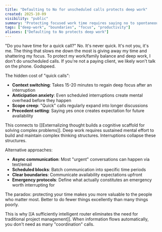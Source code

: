 ```yaml
---
title: "Defaulting to No for unscheduled calls protects deep work"
created: 2025-10-09
visibility: "public"
summary: "Protecting focused work time requires saying no to spontaneous interruptions, even when they seem urgent"
tags: ["deep-work", "boundaries", "focus", "productivity"]
aliases: ["Defaulting to No protects deep work"]
---
```


"Do you have time for a quick call?" No. It's never quick. It's not you, it's me. The thing that slows me down the most is giving away my time and shattering my focus. To protect my work/family balance and deep work, I don't do unscheduled calls. If you're not a paying client, we likely won't talk on the phone. Godspeed.

The hidden cost of "quick calls":
- **Context switching**: Takes 15-20 minutes to regain deep focus after an interruption
- **Anticipation anxiety**: Even scheduled interruptions create mental overhead before they happen
- **Scope creep**: "Quick" calls regularly expand into longer discussions
- **Precedent setting**: Saying yes once creates expectation for future availability

This connects to [[Externalizing thought builds a cognitive scaffold for solving complex problems]]. Deep work requires sustained mental effort to build and maintain complex thinking structures. Interruptions collapse these structures.

Alternative approaches:
- **Async communication**: Most "urgent" conversations can happen via text/email
- **Scheduled blocks**: Batch communication into specific time periods
- **Clear boundaries**: Communicate availability expectations upfront
- **Emergency protocols**: Define what actually constitutes an emergency worth interrupting for

The paradox: protecting your time makes you more valuable to the people who matter most. Better to do fewer things excellently than many things poorly.

This is why [[A sufficiently intelligent router eliminates the need for traditional project management]]. When information flows automatically, you don't need as many "coordination" calls.
